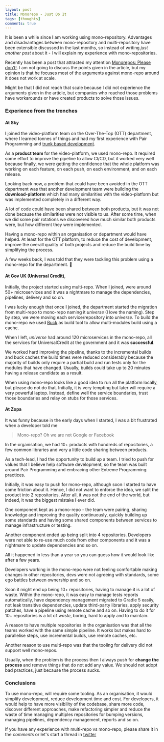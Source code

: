 ```yaml
---
layout: post
title: Monorepo - Just Do It
tags: [thoughts]
comments: true
---
```


It is been a while since I am working using mono-repository. Advantages and disadvantages between mono-repository and multi-repository have been extensible discussed in the last months, so instead of writing *just another post* about it - I will explain my experience with mono-repositories.

Recently has been a post that attracted my attention [Monorepos: Please don’t!](https://medium.com/@mattklein123/monorepos-please-dont-e9a279be011b). 
I am not going to discuss the points given in the article, but my opinion is that he focuses most of the arguments against mono-repo around it does not work at scale. 

Might be that I did not reach that scale because I did not experience the arguments given in the article, but companies who reached those problems have workarounds or have created products to solve those issues.

### Experience from the trenches

#### At **Sky** 

I joined the video-platform team on the Over-The-Top (OTT) department, where I learned tonnes of things and had my first experience with Pair Programming and [trunk based development](https://trunkbaseddevelopment.com/).

As a **product team** for the video-platform, we used mono-repo. It required some effort to improve the pipeline to allow CI/CD, but it worked very well because finally, we were getting the confidence that the whole platform was working on each feature, on each push, on each environment, and on each release.

Looking back now, a problem that could have been avoided in the OTT department was that another development team were building the **download-platform** which had many similarities with the video-platform but was implemented completely in a different way.

A lot of code could have been shared between both products, but it was not done because the similarities were not visible to us. 
After some time, when we did some pair rotations we discovered how much similar both products were, but how different they were implemented.

Having a mono-repo within an organisation or department would have helped. At least for the OTT platform, to reduce the cost of development, improve the overall quality of both projects and reduce the build time by simplifying the process.

A few weeks back, I was told that they were tackling this problem using a mono-repo for the department. :rocket:

#### At **Gov UK (Universal Credit)**, 

Initially, the project started using multi-repo. When I joined, were around 50+ microservices and it was a nightmare to manage the dependencies, pipelines, delivery and so on.

I was lucky enough that once I joined, the department started the migration from multi-repo to mono-repo naming it *universe* (I love the naming). 
Step by step, we were moving each service/repository into *universe*. To build the mono-repo we used [Buck](https://buckbuild.com) as build tool to allow multi-modules build using a cache.

When I left, *universe* had around 120 microservices in the mono-repo, all the services for UniversalCredit at the government and it was **successful**.

We worked hard improving the pipeline, thanks to the incremental builds and buck caches the build times were reduced considerably because the majority of builds only require a partial build and run tests only for the modules that have changed. 
Usually, builds could take up to 20 minutes having a release candidate as a result.

When using mono-repo looks like a good idea to run all the platform locally, but please do not do that. Initially, it is very tempting but later will require a very powerful laptop. Instead, define well the service boundaries, trust those boundaries and relay on stubs for those services.
 
#### At Zopa

It was funny because in the early days when I started, I was a bit frustrated when a developer told me
> Mono-repo? Oh we are not Google or Facebook

In the organisation, we had 10+ products with hundreds of repositories, a few common libraries and very a little code sharing between products. 
 
As a tech-lead, I had the opportunity to build up a team. I tried to push for values that I believe help software development, so the team was built around Pair Programming and embracing other Extreme Programming practices.

Initially, it was easy to push for mono-repo, although soon I started to have some friction about it. Hence, I did not want to enforce the idea, we split the product into 2 repositories. After all, it was not the end of the world, but indeed, it was the biggest mistake I ever did. 

One component kept as a mono-repo - the team were pairing, sharing knowledge and improving the quality continuously, quickly building up some standards and having some shared components between services to manage infrastructure or testing.

Another component ended up being split into 4 repositories. Developers were not able to re-use much code from other components and it was a nightmare to update dependencies and so on.

All it happened in less than a year so you can guess how it would look like after a few years. 

Developers working in the mono-repo were not feeling comfortable making changes in other repositories, devs were not agreeing with standards, some ego battles between ownership and so on.

Soon it might end up being 10+ repositories, having to manage it is a lot of waste. Within the mono-repo, it was easy to manage tests reports automatically, have dependency management migrated to Gradle 5 easily, not leak transitive dependencies, update third-party libraries, apply security patches, have a pipeline using remote cache and so on. Having to do it for 10+ repositories is a lot of *waste*, boring, hard to apply and to maintain.

A reason to have multiple repositories in the organisation was that all the teams worked with the same simple pipeline. It works but makes hard to parallelise steps, use incremental builds, use remote caches, etc. 

Another reason to use multi-repo was that the tooling for delivery did not support well mono-repos. 

Usually, when the problem is the process then I always push for **change the process** and remove things that do not add any value. We should not adopt bad practices, just because the process sucks.

### Conclusions

To use mono-repo, will require some tooling. As an organisation, it would simplify development, reduce development time and cost. 
For developers, it would help to have more visibility of the codebase, share more code, discover different approaches, make refactoring simpler and reduce the waste of time managing multiples repositories for bumping versions, managing pipelines, dependency management, reports and so on.

If you have any experience with multi-repo vs mono-repo, please share it in the *comments* or let's start a thread in [twitter](https://twitter.com/MuSTa1nE)

